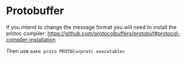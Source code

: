# Protobuffer

If you intend to change the message format you will need to install the protoc compiler:
https://github.com/protocolbuffers/protobuf#protocol-compiler-installation

Then use `make proto PROTOC=<protc executable>`
